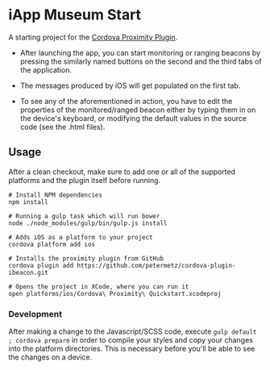 iApp Museum Start
=====================

A starting project for the [Cordova Proximity Plugin](https://github.com/petermetz/cordova-plugin-ibeacon).

* After launching the app, you can start monitoring or ranging beacons by pressing the similarly named buttons on the
second and the third tabs of the application.

* The messages produced by iOS will get populated on the first tab.

* To see any of the aforementioned in action, you have to edit the properties of the monitored/ranged beacon either by
typing them in on the device's keyboard, or modifying the default values in the source code (see the .html files).

## Usage

After a clean checkout, make sure to add one or all of the supported platforms and the plugin itself before running.

    # Install NPM dependencies
    npm install

    # Running a gulp task which will run bower
    node ./node_modules/gulp/bin/gulp.js install

    # Adds iOS as a platform to your project
    cordova platform add ios

    # Installs the proximity plugin from GitHub
    cordova plugin add https://github.com/petermetz/cordova-plugin-ibeacon.git

    # Opens the project in XCode, where you can run it
    open platforms/ios/Cordova\ Proximity\ Quickstart.xcodeproj

### Development

After making a change to the Javascript/SCSS code, execute ```gulp default ; cordova prepare``` in order to compile your styles and copy your changes into the
platform directories. This is necessary before you'll be able to see the changes on a device.
